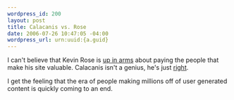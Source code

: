 ```yaml
--- 
wordpress_id: 200
layout: post
title: Calacanis vs. Rose
date: 2006-07-26 10:47:05 -04:00
wordpress_url: urn:uuid:{a.guid}
---
```

<p>I can't believe that Kevin Rose is <a href="http://krose.typepad.com/kevinrose/2006/07/calacanis.html" title="">up in arms</a> about paying the people that make his site valuable.  Calacanis isn't a genius, he's just <a href="http://www.calacanis.com/2006/07/25/kevin-rose-cracks-or-how-to-know-when-youve-won-the-debate/" title="">right</a>.</p>

<p>I get the feeling that the era of people making millions off of user generated content is quickly coming to an end.</p>
